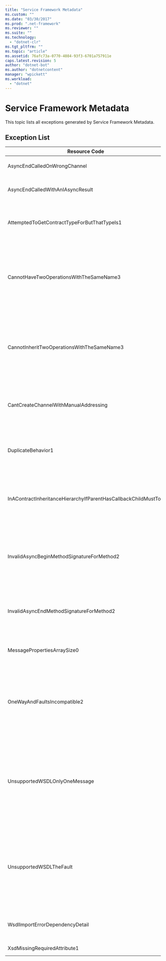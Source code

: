 ```yaml
---
title: "Service Framework Metadata"
ms.custom: ""
ms.date: "03/30/2017"
ms.prod: ".net-framework"
ms.reviewer: ""
ms.suite: ""
ms.technology: 
  - "dotnet-clr"
ms.tgt_pltfrm: ""
ms.topic: "article"
ms.assetid: 76afc73a-0770-4084-93f3-6701a757911e
caps.latest.revision: 5
author: "dotnet-bot"
ms.author: "dotnetcontent"
manager: "wpickett"
ms.workload: 
  - "dotnet"
---
```

# Service Framework Metadata
This topic lists all exceptions generated by Service Framework Metadata.  

## Exception List  


|                         Resource Code                          |                                                                                                                                                                   Resource String                                                                                                                                                                   |
|----------------------------------------------------------------|-----------------------------------------------------------------------------------------------------------------------------------------------------------------------------------------------------------------------------------------------------------------------------------------------------------------------------------------------------|
|                  AsyncEndCalledOnWrongChannel                  |                                                                                                                                                An asynchronous End was called on the wrong channel.                                                                                                                                                 |
|                AsyncEndCalledWithAnIAsyncResult                |                                                                                                                                 An asynchronous End was called with an IAsyncResult from a different Begin method.                                                                                                                                  |
|          AttemptedToGetContractTypeForButThatTypeIs1           |                                                                                                            Attempted to get contract type for the specified.The type is not a ServiceContract and it does not inherit a ServiceContract.                                                                                                            |
|            CannotHaveTwoOperationsWithTheSameName3             |                                        Cannot have two operations in the same contract with the same name. The specified methods in the specified type violate this rule. Change the name of one of the operations by changing the method name or by using the Name property of OperationContractAttribute.                                         |
|           CannotInheritTwoOperationsWithTheSameName3           |                                        Cannot inherit two different operations with the same name. The specified operation from the specified contracts violate this rule. Change the name of one of the operations by changing the method name or by using the Name property of OperationContractAttribute.                                        |
|             CantCreateChannelWithManualAddressing              |                                                                                             Cannot create a channel for a contract that requires a request/reply and a binding that requires manual addressing but only supports duplex communication.                                                                                              |
|                       DuplicateBehavior1                       |                                                                                      The value cannot be added to the collection. The collection already contains an item of the same specified type. This collection only supports one instance of each type.                                                                                      |
| InAContractInheritanceHierarchyIfParentHasCallbackChildMustToo |                                                                   Because the specified base service contract has a specified callback contract, the specified derived service contract must also specify either the specified type, or a derived type as its callback contract.                                                                    |
|           InvalidAsyncBeginMethodSignatureForMethod2           |                                                            Invalid asynchronous Begin method signature for the specified method in the specified ServiceContract type. Your begin method must take an AsyncCallback and an object as the last two arguments and return an IAsyncResult.                                                             |
|            InvalidAsyncEndMethodSignatureForMethod2            |                                                                                      Invalid asynchronous End method signature for the specified method in the specified ServiceContract type. Your end method must take an IAsyncResult as the last argument.                                                                                      |
|                  MessagePropertiesArraySize0                   |                                                                                                                    The array that was passed does not have enough space to hold all the properties contained by this collection.                                                                                                                    |
|                  OneWayAndFaultsIncompatible2                  |                                                   The specified method in the specified type is marked as IsOneWay=true and declares one or more FaultContractAttributes. One-way methods cannot declare FaultContractAttributes. Change IsOneWay to false or remove the FaultContractAttributes.                                                   |
|                 UnsupportedWSDLOnlyOneMessage                  | Unsupported Web Services Description Language. Only one message part is supported for fault messages. This fault message refers to more than one message part. If you have edit access to the Web Services Description Language file, you can fix the problem by removing the extra message parts such that fault message references just one part. |
|                    UnsupportedWSDLTheFault                     |                 Unsupported Web Services Description Language. The fault message part must reference an element. This fault message does not refer to an element. If you have edit access to the Web Services Definition Language document, you can fix the problem by referencing a schema element using the 'element' attribute.                  |
|                WsdlImportErrorDependencyDetail                 |                                                                                                            An error occurred while importing the specified that the other specified value is dependent on. The Xpath is also specified.                                                                                                             |
|                  XsdMissingRequiredAttribute1                  |                                                                                                                                                      Missing the specified required attribute.                                                                                                                                                      |


